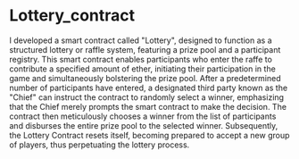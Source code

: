 # Lottery_contract

I developed a smart contract called "Lottery", designed to function as a structured lottery or raffle system, featuring a prize pool and a participant registry. This smart contract enables participants who enter the raffe to contribute a specified amount of ether, initiating their participation in the game and simultaneously bolstering the prize pool. After a predetermined number of participants have entered, a designated third party known as the "Chief" can instruct the contract to randomly select a winner, emphasizing that the Chief merely prompts the smart contract to make the decision. The contract then meticulously chooses a winner from the list of participants and disburses the entire prize pool to the selected winner. Subsequently, the Lottery Contract resets itself, becoming prepared to accept a new group of players, thus perpetuating the lottery process. 
